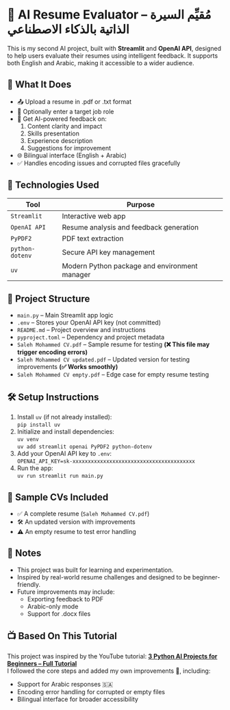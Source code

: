 <h1>📄 AI Resume Evaluator – مُقيِّم السيرة الذاتية بالذكاء الاصطناعي</h1>
<p>This is my second AI project, built with <b>Streamlit</b> and <b>OpenAI API</b>, designed to help users evaluate their resumes using intelligent feedback. 
It supports both English and Arabic, making it accessible to a wider audience.</p>

<h2>🚀 What It Does</h2>
<ul>
  <li>📤 Upload a resume in .pdf or .txt format</li>
  <li>🎯 Optionally enter a target job role</li>
  <li>🤖 Get AI-powered feedback on:
    <ol>
      <li>Content clarity and impact</li>
      <li>Skills presentation</li>
      <li>Experience description</li>
      <li>Suggestions for improvement</li>
    </ol>
  </li>
  <li>🌐 Bilingual interface (English + Arabic)</li>
  <li>✅ Handles encoding issues and corrupted files gracefully</li>
</ul>

<h2>🧪 Technologies Used</h2>
<table>
  <thead>
    <tr>
      <th>Tool</th>
      <th>Purpose</th>
    </tr>
  </thead>
  <tbody>
    <tr>
      <td><code>Streamlit</code></td>
      <td>Interactive web app</td>
    </tr>
    <tr>
      <td><code>OpenAI API</code></td>
      <td>Resume analysis and feedback generation</td>
    </tr>
    <tr>
      <td><code>PyPDF2</code></td>
      <td>PDF text extraction</td>
    </tr>
    <tr>
      <td><code>python-dotenv</code></td>
      <td>Secure API key management</td>
    </tr>
    <tr>
      <td><code>uv</code></td>
      <td>Modern Python package and environment manager</td>
    </tr>
  </tbody>
</table>

<h2>📁 Project Structure</h2>
<ul>
  <li><code>main.py</code> – Main Streamlit app logic</li>
  <li><code>.env</code> – Stores your OpenAI API key (not committed)</li>
  <li><code>README.md</code> – Project overview and instructions</li>
  <li><code>pyproject.toml</code> – Dependency and project metadata</li>
  <li><code>Saleh Mohammed CV.pdf</code> – Sample resume for testing <b>(❌ This file may trigger encoding errors)</b></li>
  <li><code>Saleh Mohammed CV updated.pdf</code> – Updated version for testing improvements <b>(✅ Works smoothly)</b></li>
  <li><code>Saleh Mohammed CV empty.pdf</code> – Edge case for empty resume testing</li>
</ul>

<h2>🛠️ Setup Instructions</h2>
<ol>
  <li>Install <code>uv</code> (if not already installed):<br>
    <code>pip install uv</code>
  </li>
  <li>Initialize and install dependencies:<br>
    <code>uv venv</code><br>
    <code>uv add streamlit openai PyPDF2 python-dotenv</code>
  </li>
  <li>Add your OpenAI API key to <code>.env</code>:<br>
    <code>OPENAI_API_KEY=sk-xxxxxxxxxxxxxxxxxxxxxxxxxxxxxxxxxxxxxxxx</code>
  </li>
  <li>Run the app:<br>
    <code>uv run streamlit run main.py</code>
  </li>
</ol>

<h2>🧾 Sample CVs Included</h2>
<ul>
  <li>✅ A complete resume (<code>Saleh Mohammed CV.pdf</code>)</li>
  <li>🛠️ An updated version with improvements</li>
  <li>⚠️ An empty resume to test error handling</li>
</ul>

<h2>📌 Notes</h2>
<ul>
  <li>This project was built for learning and experimentation.</li>
  <li>Inspired by real-world resume challenges and designed to be beginner-friendly.</li>
  <li>Future improvements may include:
    <ul>
      <li>Exporting feedback to PDF</li>
      <li>Arabic-only mode</li>
      <li>Support for .docx files</li>
    </ul>
  </li>
</ul>

<h2>📺 Based On This Tutorial</h2>
<p>This project was inspired by the YouTube tutorial: <b><a href="https://youtu.be/XZdY15sHUa8?si=QCV9nG_J9S1_n6jG">3 Python AI Projects for Beginners – Full Tutorial</a></b><br>
I followed the core steps and added my own improvements 🫡, including:</p>
<ul>
  <li>Support for Arabic responses 🇸🇦</li>
  <li>Encoding error handling for corrupted or empty files</li>
  <li>Bilingual interface for broader accessibility</li>
</ul>
